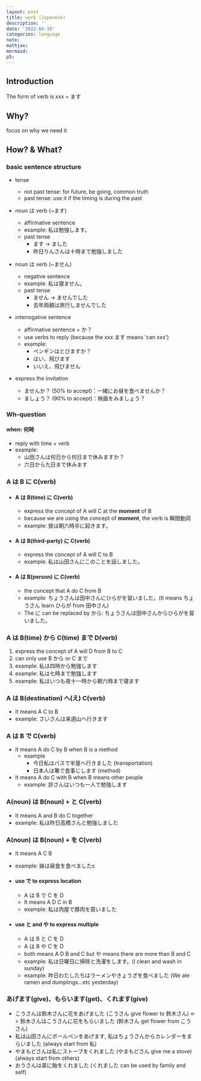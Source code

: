 ```yaml
---
layout: post
title: verb (Japanese)
description: ''
date: '2022-04-19'
categories: language
note:
mathjax:
mermaid:
p5:
---
```


## Introduction

The form of verb is xxx + ます

## Why?

focus on why we need it

## How? & What?

### basic sentence structure

* tense
  * not past tense: for future, be going, common truth
  * past tense: use it if the timing is during the past

* noun は verb (~ます)
  * affirmative sentence
  * example: 私は勉強します。
  * past tense
    * ます -> ました
    * 昨日りんさんは十時まで勉強しました

* noun は verb (~ません)
  * negative sentence
  * example: 私は寝ません。
  * past tense
    * ません -> ませんでした
    * 去年両親は旅行しませんでした

* interrogative sentence
  * affirmative sentence + か？
  * use verbs to reply (because the xxx ます means 'can xxx')
  * example:
    * ペンギンはとびますか？
    * はい、飛びます
    * いいえ、飛びません

* express the invitation
  * ませんか？ (50% to accept)：一緒にお昼を食べませんか？
  * ましょう？ (90% to accept)：映画をみましょう？

### Wh-question

#### when: 何時

* reply with time + verb
* example:
  * 山田さんは何日から何日まで休みますか？
  * 六日から九日まで休みます

### A は B に C(verb)

* #### A は B(time) に C(verb)

  * express the concept of A will C at the **moment** of B
  * because we are using the concept of **moment**, the verb is 瞬間動詞
  * example: 彼は朝六時半に起きます。
  
* #### A は B(third-party) に C(verb)

  * express the concept of A will C to B
  * example: 私は山田さんにこのことを話しました。

* #### A は B(person) に C(verb)

  * the concept that A do C from B
  * example: ちょうさんは田中さんにひらがを習いました。(It means ちょうさん learn ひらが from 田中さん)
  * The に can be replaced by から: ちょうさんは田中さんからひらがを習いました。

### A は B(time) から C(time) まで D(verb)

1. express the concept of A will D from B to C
2. can only use B から or C まで
3. example: 私は四時から勉強します
4. example: 私は七時まで勉強します
5. example: 私はいつも夜十一時から朝六時まで寝ます

### A は B(destination) へ(え) C(verb)

* It means A C to B
* example: さいさんは来週山へ行きます

### A は B で C(verb)

* It means A do C by B when B is a method
  * example
    * 今日私はバスで半屋へ行きました (transportation)
    * 日本人は箸で食事じします (method)
* It means A do C with B when B means other people
  * example: 許さんはいつも一人で勉強します

### A(noun) は B(noun) + と C(verb)

* It means A and B do C together
* example: 私は昨日高橋さんと勉強しました

### A(noun) は B(noun) + を C(verb)

* It means A C B
* example: 妹は昼食を食べましたs

* #### use で to express location

  * A は B で C を D
  * It means A D C in B
  * example: 私は肉屋で豚肉を買いました

* #### use と and や to express multiple

  * A は B と C を D
  * A は B や C を D
  * both means A D B and C but や means there are more than B and C
  * example: 私は日曜日に掃除と洗濯をします。(I clean and wash in sunday)
  * example: 昨日わたしたちはラーメンやきょうざを食べました (We ate ramen and dumplings...etc yesterday)

### あげます(give)、もらいます(get)、くれます(give)

* こうさんは鈴木さんに花をあげました (こうさん give flower to 鈴木さん) <-> 鈴木さんはこうさんに花をもらいました (鈴木さん get flower from こうさん)
* 私は山田さんにボールぺンをあげます, 私はちょうさんからカレンダーをまらいました (always start from 私)
* やまもどさんは私にストーブをくれました (やまもどさん give me a stove) (always start from others)
* おうさんは弟に飴をくれました (くれました can be used by family and self)
